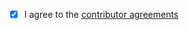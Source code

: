 - [X] I agree to the [contributor agreements](https://github.com/mak448a/Qtcord/blob/main/CONTRIBUTING.md)

